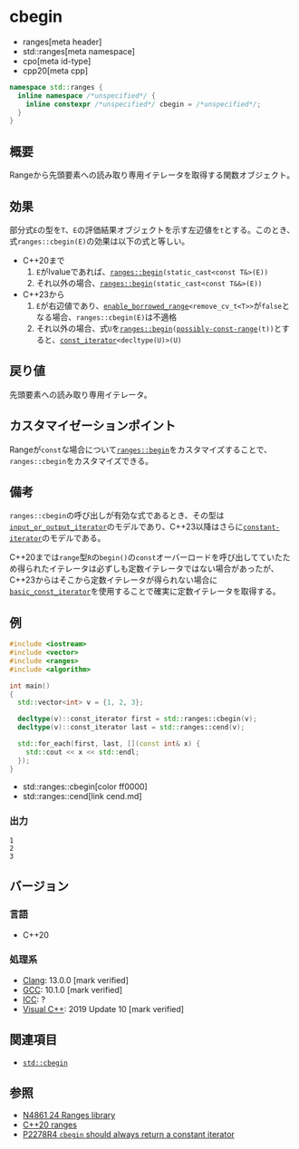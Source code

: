 # cbegin
* ranges[meta header]
* std::ranges[meta namespace]
* cpo[meta id-type]
* cpp20[meta cpp]

```cpp
namespace std::ranges {
  inline namespace /*unspecified*/ {
    inline constexpr /*unspecified*/ cbegin = /*unspecified*/;
  }
}
```

## 概要
Rangeから先頭要素への読み取り専用イテレータを取得する関数オブジェクト。

## 効果
部分式`E`の型を`T`、`E`の評価結果オブジェクトを示す左辺値を`t`とする。このとき、式`ranges::cbegin(E)`の効果は以下の式と等しい。

- C++20まで
    1. `E`がlvalueであれば、[`ranges::begin`](begin.md)`(static_cast<const T&>(E))`
    2. それ以外の場合、[`ranges::begin`](begin.md)`(static_cast<const T&&>(E))`
- C++23から
    1. `E`が右辺値であり、[`enable_borrowed_range`](./enable_borrowed_range.md)`<remove_cv_t<T>>`が`false`となる場合、`ranges::cbegin(E)`は不適格
    2. それ以外の場合、式`U`を[`ranges::begin`](begin.md)`(`[`possibly-const-range`](./possibly-const-range.md)`(t))`とすると、[`const_iterator`](/reference/iterator/const_iterator.md)`<decltype(U)>(U)`

## 戻り値
先頭要素への読み取り専用イテレータ。

## カスタマイゼーションポイント
Rangeが`const`な場合について[`ranges::begin`](begin.md)をカスタマイズすることで、`ranges::cbegin`をカスタマイズできる。

## 備考
`ranges::cbegin`の呼び出しが有効な式であるとき、その型は[`input_or_output_iterator`](/reference/iterator/input_or_output_iterator.md)のモデルであり、C++23以降はさらに[`constant-iterator`](/reference/iterator/constant-iterator.md)のモデルである。

C++20までは`range`型`R`の`begin()`の`const`オーバーロードを呼び出してていたため得られたイテレータは必ずしも定数イテレータではない場合があったが、C++23からはそこから定数イテレータが得られない場合に[`basic_const_iterator`](/reference/iterator/basic_const_iterator.md)を使用することで確実に定数イテレータを取得する。

## 例
```cpp example
#include <iostream>
#include <vector>
#include <ranges>
#include <algorithm>

int main()
{
  std::vector<int> v = {1, 2, 3};

  decltype(v)::const_iterator first = std::ranges::cbegin(v);
  decltype(v)::const_iterator last = std::ranges::cend(v);

  std::for_each(first, last, [](const int& x) {
    std::cout << x << std::endl;
  });
}
```
* std::ranges::cbegin[color ff0000]
* std::ranges::cend[link cend.md]

### 出力
```
1
2
3
```

## バージョン
### 言語
- C++20

### 処理系
- [Clang](/implementation.md#clang): 13.0.0 [mark verified]
- [GCC](/implementation.md#gcc): 10.1.0 [mark verified]
- [ICC](/implementation.md#icc): ?
- [Visual C++](/implementation.md#visual_cpp): 2019 Update 10 [mark verified]

## 関連項目
- [`std::cbegin`](/reference/iterator/cbegin.md)

## 参照
- [N4861 24 Ranges library](https://timsong-cpp.github.io/cppwp/n4861/ranges)
- [C++20 ranges](https://techbookfest.org/product/5134506308665344)
- [P2278R4 `cbegin` should always return a constant iterator](https://www.open-std.org/jtc1/sc22/wg21/docs/papers/2022/p2278r4.html)
